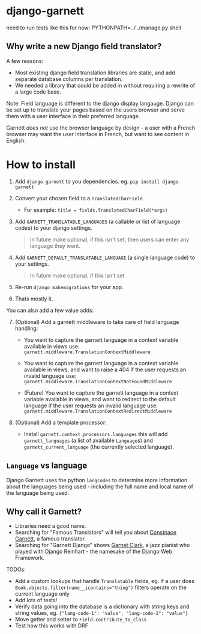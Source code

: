 # django-garnett

need to run tests like this for now: PYTHONPATH=../ ./manage.py shell

## Why write a new Django field translator?

A few reasons:
* Most existing django field translation libraries are static, and add separate database columns per translation.
* We needed a library that could be added in without requiring a rewrite of a large code base.

Note: Field language is different to the django display langauge. Django can be set up to translate your pages based on the users browser and serve them with a user interface in their preferred language.

Garnett *does not* use the browser language by design - a user with a French browser may want the user interface in French, but want to see content in English.

# How to install

1. Add `django-garnett` to you dependencies. eg. `pip install django-garnett`
2. Convert your chosen field to a `TranslatedCharField`

    * For example: `title = fields.TranslatedCharField(*args)`

3. Add `GARNETT_TRANSLATABLE_LANGUAGES` (a callable or list of language codes) to your django settings.
    > In future make optional, if this isn't set, then users can enter any language they want.
4. Add `GARNETT_DEFAULT_TRANSLATABLE_LANGUAGE` (a single language code) to your settings.
    > In future make optional, if this isn't set
5. Re-run `django makemigrations` for your app.
6. Thats mostly it.

You can also add a few value adds:

7. (Optional) Add a garnett middleware to take care of field language handling:

    * You want to capture the garnett language in a context variable available in views use: `garnett.middleware.TranslationContextMiddleware`

    * You want to capture the garnett language in a context variable available in views, and want to raise a 404 if the user requests an invalid language use: `garnett.middleware.TranslationContextNotFoundMiddleware`

    * (Future) You want to capture the garnett language in a context variable available in views, and want to redirect to the default language if the user requests an invalid language use: `garnett.middleware.TranslationContextRedirectMiddleware`

7. (Optional) Add a template processor:

    * Install `garnett.context_processors.languages` this will add `garnett_languages` (a list of available `Language`s) and `garnett_current_language` (the currently selected language).

## `Language` vs language

Django Garnett uses the python `langcodes` to determine more information about the languages being used - including the full name and local name of the language being used.


## Why call it Garnett?

* Libraries need a good name.
* Searching for "Famous Translators" will tell you about [Constnace Garnett](https://en.wikipedia.org/wiki/Constance_Garnett), a famous translator.
* Searching for "Garnett Django" shows [Garnet Clark](https://en.wikipedia.org/wiki/Garnet_Clark), a jazz pianist who played with Django Reinhart - the namesake of the Django Web Framework.


TODOs:
* Add a custom lookups that handle `Translatable` fields, eg. if a user does `Book.objects.filter(name__icontains="thing")` filters operate on the current language only
* Add lots of tests!
* Verify data going into the database is a dictionary with string keys and string values, eg. `{"lang-code-1": "value", "lang-code-2": "value"}`
* Move getter and setter to `Field.contribute_to_class`
* Test how this works with DRF